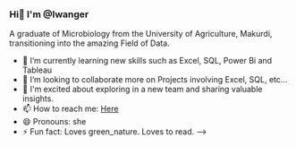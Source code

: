 ### Hi👋 I'm @Iwanger

A graduate of Microbiology from the University of Agriculture, Makurdi, transitioning into the amazing Field of Data.

- 🌱 I’m currently learning new skills such as Excel, SQL, Power Bi and Tableau
- 👯 I’m looking to collaborate more on Projects involving Excel, SQL, etc...
- 🤗 I'm excited about exploring in a new team and sharing valuable insights.
- 📫 How to reach me: [Here](https://www.linkedin.com/in/purity-bosua-601b8127a)
- 😄 Pronouns: she
- ⚡ Fun fact: Loves green_nature. Loves to read.
-->
